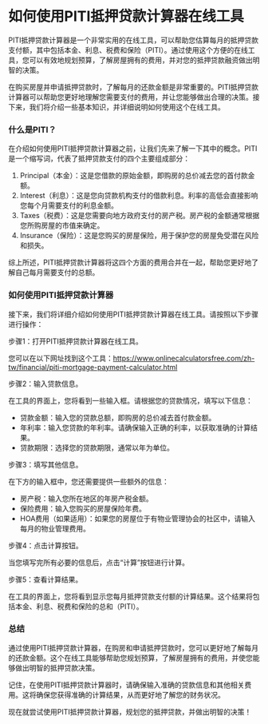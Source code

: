 如何使用PITI抵押贷款计算器在线工具
===================

PITI抵押贷款计算器是一个非常实用的在线工具，可以帮助您估算每月的抵押贷款支付额，其中包括本金、利息、税费和保险（PITI）。通过使用这个方便的在线工具，您可以有效地规划预算，了解房屋拥有的费用，并对您的抵押贷款融资做出明智的决策。

在购买房屋并申请抵押贷款时，了解每月的还款金额是非常重要的。PITI抵押贷款计算器可以帮助您更好地理解您需要支付的费用，并让您能够做出合理的决策。接下来，我们将介绍一些基本知识，并详细说明如何使用这个在线工具。

### 什么是PITI？

在介绍如何使用PITI抵押贷款计算器之前，让我们先来了解一下其中的概念。PITI是一个缩写词，代表了抵押贷款支付的四个主要组成部分：

1. Principal（本金）：这是您借款的原始金额，即购房的总价减去您的首付款金额。
2. Interest（利息）：这是您向贷款机构支付的借款利息。利率的高低会直接影响您每个月需要支付的利息金额。
3. Taxes（税费）：这是您需要向地方政府支付的房产税。房产税的金额通常根据您所购房屋的市值来确定。
4. Insurance（保险）：这是您购买的房屋保险，用于保护您的房屋免受潜在风险和损失。

综上所述，PITI抵押贷款计算器将这四个方面的费用合并在一起，帮助您更好地了解自己每月需要支付的总额。

### 如何使用PITI抵押贷款计算器

接下来，我们将详细介绍如何使用PITI抵押贷款计算器在线工具。请按照以下步骤进行操作：

步骤1：打开PITI抵押贷款计算器在线工具。

您可以在以下网址找到这个工具：<https://www.onlinecalculatorsfree.com/zh-tw/financial/piti-mortgage-payment-calculator.html>

步骤2：输入贷款信息。

在工具的界面上，您将看到一些输入框。请根据您的贷款情况，填写以下信息：

- 贷款金额：输入您的贷款总额，即购房的总价减去首付款金额。
- 年利率：输入您贷款的年利率。请确保输入正确的利率，以获取准确的计算结果。
- 贷款期限：选择您的贷款期限，通常以年为单位。

步骤3：填写其他信息。

在下方的输入框中，您还需要提供一些额外的信息：

- 房产税：输入您所在地区的年房产税金额。
- 保险费用：输入您购买的房屋保险年费。
- HOA费用（如果适用）：如果您的房屋位于有物业管理协会的社区中，请输入每月的物业管理费用。

步骤4：点击计算按钮。

当您填写完所有必要的信息后，点击“计算”按钮进行计算。

步骤5：查看计算结果。

在工具的界面上，您将看到显示您每月抵押贷款支付额的计算结果。这个结果将包括本金、利息、税费和保险的总和（PITI）。

### 总结

通过使用PITI抵押贷款计算器，在购房和申请抵押贷款时，您可以更好地了解每月的还款金额。这个在线工具能够帮助您规划预算，了解房屋拥有的费用，并使您能够做出明智的抵押贷款决策。

记住，在使用PITI抵押贷款计算器时，请确保输入准确的贷款信息和其他相关费用。这将确保您获得准确的计算结果，从而更好地了解您的财务状况。

现在就尝试使用PITI抵押贷款计算器，规划您的抵押贷款，并做出明智的决策！